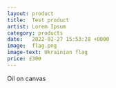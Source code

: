```yaml
---
layout: product
title:  Test product
artist: Lorem Ipsum
category: products
date:   2022-02-27 15:53:28 +0000
image:  flag.png
image-text: Ukrainian flag
price: £300
---
```

Oil on canvas
